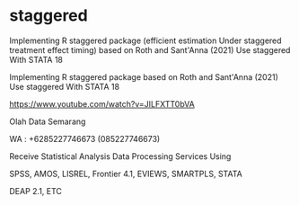 # staggered
Implementing R staggered package (efficient estimation Under staggered treatment effect timing) based on Roth and Sant'Anna (2021) Use staggered With STATA 18

Implementing R staggered package based on Roth and Sant'Anna (2021) Use staggered With STATA 18

https://www.youtube.com/watch?v=JILFXTT0bVA

Olah Data Semarang

WA : +6285227746673 (085227746673)

Receive Statistical Analysis Data Processing Services Using

SPSS, AMOS, LISREL, Frontier 4.1, EVIEWS, SMARTPLS, STATA

DEAP 2.1, ETC
